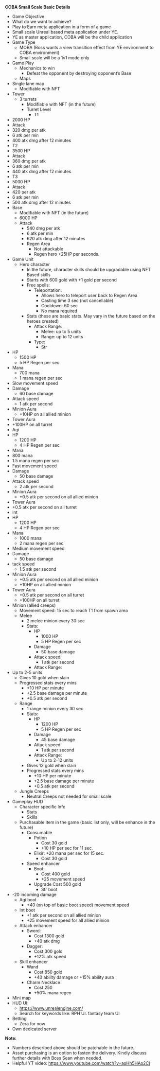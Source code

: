 ﻿**COBA Small Scale Basic Details**

- Game Objective
- What do we want to achieve?
- Play to Earn meta application in a form of a game
- Small scale Unreal based meta application under YE.
- YE as master application, COBA will be the child application
- Game Type
  - MOBA (Boss wants a view transition effect from YE environment to COBA environment)
  - Small scale will be a 1v1 mode only
- Game Play
  - Mechanics to win
    - Defeat the opponent by destroying opponent’s Base
  - Maps
- Single lane map
  - Modifiable with NFT
- Tower
  - 3 turrets
    - Modifiable with NFT (in the future)
    - Turret Level
      - T1
- 2000 HP
- Attack
- 320 dmg per atk
- 6 atk per min
- 400 atk dmg after 12 minutes
- T2
- 3500 HP
- Attack
- 360 dmg per atk
- 6 atk per min
- 440 atk dmg after 12 minutes
- T3
- 5000 HP
- Attack
- 420 per atk
- 6 atk per min
- 500 atk dmg after 12 minutes
- Base
  - Modifiable with NFT (in the future)
  - 6000 HP
  - Attack
    - 540 dmg per atk
    - 6 atk per min
    - 620 atk dmg after 12 minutes
    - Regen Area
      - Not attackable
      - Regen hero +25HP per seconds.
- Game Unit
  - Hero character
    - In the future, character skills should be upgradable using NFT Based skills
    - Starts with 600 gold with +1 gold per second
    - Free spells:
      - Teleportation:
        - Allows hero to teleport user back to Regen Area
        - Casting time 3 sec (not cancellable)
        - Cooldown: 60 sec
        - No mana required
    - Stats (these are basic stats. May vary in the future based on the heroes created)
      - Attack Range:
        - Melee: up to 5 units
        - Range: up to 12 units
      - Type:
        - Str
- HP
  - 1500 HP
  - 5 HP Regen per sec
- Mana
  - 700 mana
  - 1 mana regen per sec
- Slow movement speed
- Damage
  - 60 base damage
- Attack speed
  - 1 atk per second
- Minion Aura
  - +10HP on all allied minion
- Tower Aura
- +100HP on all turret
- Agi
- HP
  - 1200 HP
  - 4 HP Regen per sec
- Mana
- 800 mana
- 1.5 mana regen per sec
- Fast movement speed
- Damage
  - 50 base damage
- Attack speed
  - 2 atk per second
- Minion Aura
  - +0.5 atk per second on all allied minion
- Tower Aura
- +0.5 atk per second on all turret
- Int
- HP
  - 1200 HP
  - 4 HP Regen per sec
- Mana
  - 1000 mana
  - 2 mana regen per sec
- Medium movement speed
- Damage
  - 50 base damage
- tack speed
  - 1.5 atk per second
- Minion Aura
  - +0.5 atk per second on all allied minion
  - +10HP on all allied minion
- Tower Aura
  - +0.5 atk per second on all turret
  - +100HP on all turret
- Minion (allied creeps)
  - Movement speed: 15 sec to reach T1 from spawn area
  - Melee
    - 2 melee minion every 30 sec
    - Stats:
      - HP
        - 1000 HP
        - 5 HP Regen per sec
      - Damage
        - 50 base damage
      - Attack speed
        - 1 atk per second
      - Attack Range:
- Up to 2-5 units
  - Gives 10 gold when slain
  - Progressed stats every mins
    - +10 HP per minute
    - +2.5 base damage per minute
    - +0.5 atk per second
  - Range
    - 1 range minion every 30 sec
    - Stats:
      - HP
        - 1200 HP
        - 5 HP Regen per sec
      - Damage
        - 45 base damage
      - Attack speed
        - 1 atk per second
      - Attack Range:
        - Up to 2-12 units
    - Gives 12 gold when slain
    - Progressed stats every mins
      - +10 HP per minute
      - +2.5 base damage per minute
      - +0.5 atk per second
  - Jungle Creeps
    - Neutral Creeps not needed for small scale
- Gameplay HUD
  - Character specific Info
    - Stats
    - Skills
  - Purchasable item in the game (basic list only, will be enhance in the future)
    - Consumable
      - Potion
        - Cost 30 gold
        - +10 HP per sec for 11 sec.
      - Elixir: +20 mana per sec for 15 sec.
        - Cost 30 gold
    - Speed enhancer
      - Boot:
        - Cost 400 gold
        - +25 movement speed
      - Upgrade Cost 500 gold
        - Str boot
- -20 incoming damage
  - Agi boot
    - +40 (on top of basic boot speed) movement speed
  - Int boot
    - +1 atk per second on all allied minion
    - +25 movement speed for all allied minion
  - Attack enhancer
    - Sword:
      - Cost 1300 gold
      - +40 atk dmg
    - Dagger:
      - Cost 300 gold
      - +12% atk speed
  - Skill enhancer
    - Wand
      - Cost 850 gold
      - +40 ability damage or +15% ability aura
    - Charm Necklace
      - Cost 250
      - +50% mana regen
- Mini map
- HUD UI:
  - <https://www.unrealengine.com/>
  - Search for keywords like: RPH UI. fantasy team UI
- Betting
  - Zera for now
- Own dedicated server

**Note:**

- Numbers described above should be patchable in the future.
- Asset purchasing is an option to fasten the delivery. Kindly discuss further details with Boss Sean when needed.
- Helpful YT video: https://www.youtube.com/watch?v=aoHh5HAo2CI
